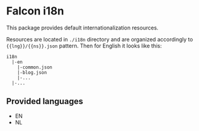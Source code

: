 # Falcon i18n

This package provides default internationalization resources.

Resources are located in `./i18n` directory and are organized accordingly to `{{lng}}/{{ns}}.json` pattern. Then for English it looks like this:

```text
i18n
  |-en
    |-common.json
    |-blog.json
    |-...
  |-...
```

## Provided languages

* EN
* NL

